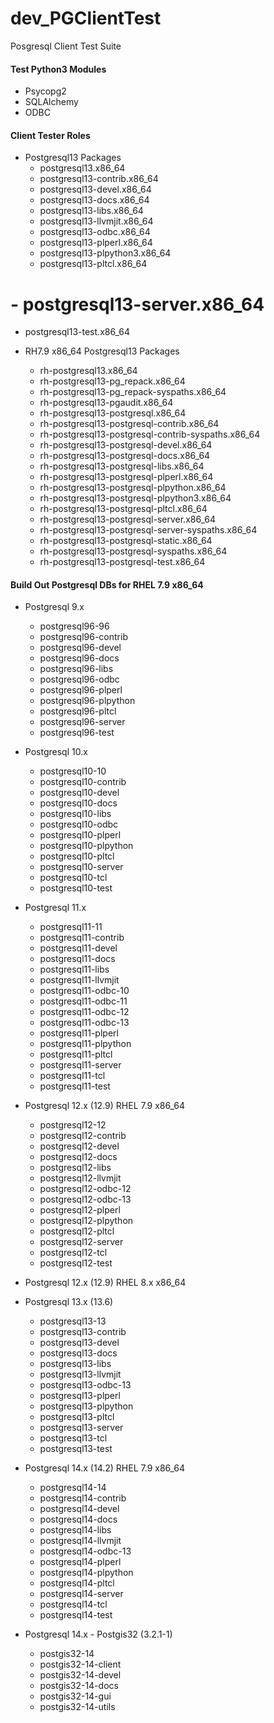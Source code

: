 # dev_PGClientTest
Posgresql Client Test Suite

#### Test Python3 Modules
- Psycopg2
- SQLAlchemy
- ODBC

#### Client Tester Roles
- Postgresql13 Packages
  - postgresql13.x86_64
  - postgresql13-contrib.x86_64
  - postgresql13-devel.x86_64
  - postgresql13-docs.x86_64
  - postgresql13-libs.x86_64
  - postgresql13-llvmjit.x86_64
  - postgresql13-odbc.x86_64
  - postgresql13-plperl.x86_64
  - postgresql13-plpython3.x86_64
  - postgresql13-pltcl.x86_64
# - postgresql13-server.x86_64
  - postgresql13-test.x86_64

- RH7.9 x86_64 Postgresql13 Packages
  - rh-postgresql13.x86_64
  - rh-postgresql13-pg_repack.x86_64
  - rh-postgresql13-pg_repack-syspaths.x86_64
  - rh-postgresql13-pgaudit.x86_64
  - rh-postgresql13-postgresql.x86_64
  - rh-postgresql13-postgresql-contrib.x86_64
  - rh-postgresql13-postgresql-contrib-syspaths.x86_64
  - rh-postgresql13-postgresql-devel.x86_64
  - rh-postgresql13-postgresql-docs.x86_64
  - rh-postgresql13-postgresql-libs.x86_64
  - rh-postgresql13-postgresql-plperl.x86_64
  - rh-postgresql13-postgresql-plpython.x86_64
  - rh-postgresql13-postgresql-plpython3.x86_64
  - rh-postgresql13-postgresql-pltcl.x86_64
  - rh-postgresql13-postgresql-server.x86_64
  - rh-postgresql13-postgresql-server-syspaths.x86_64
  - rh-postgresql13-postgresql-static.x86_64
  - rh-postgresql13-postgresql-syspaths.x86_64
  - rh-postgresql13-postgresql-test.x86_64

#### Build Out Postgresql DBs for RHEL 7.9 x86_64
- Postgresql 9.x
  - postgresql96-96
  - postgresql96-contrib
  - postgresql96-devel
  - postgresql96-docs
  - postgresql96-libs
  - postgresql96-odbc
  - postgresql96-plperl
  - postgresql96-plpython
  - postgresql96-pltcl
  - postgresql96-server
  - postgresql96-test

- Postgresql 10.x
  - postgresql10-10
  - postgresql10-contrib
  - postgresql10-devel
  - postgresql10-docs
  - postgresql10-libs
  - postgresql10-odbc
  - postgresql10-plperl
  - postgresql10-plpython
  - postgresql10-pltcl
  - postgresql10-server
  - postgresql10-tcl
  - postgresql10-test

- Postgresql 11.x
  - postgresql11-11
  - postgresql11-contrib
  - postgresql11-devel
  - postgresql11-docs
  - postgresql11-libs
  - postgresql11-llvmjit
  - postgresql11-odbc-10
  - postgresql11-odbc-11
  - postgresql11-odbc-12
  - postgresql11-odbc-13
  - postgresql11-plperl
  - postgresql11-plpython
  - postgresql11-pltcl
  - postgresql11-server
  - postgresql11-tcl
  - postgresql11-test

- Postgresql 12.x (12.9) RHEL 7.9 x86_64
  - postgresql12-12
  - postgresql12-contrib
  - postgresql12-devel
  - postgresql12-docs
  - postgresql12-libs
  - postgresql12-llvmjit
  - postgresql12-odbc-12
  - postgresql12-odbc-13
  - postgresql12-plperl
  - postgresql12-plpython
  - postgresql12-pltcl
  - postgresql12-server
  - postgresql12-tcl
  - postgresql12-test

- Postgresql 12.x (12.9) RHEL 8.x x86_64

- Postgresql 13.x (13.6)
  - postgresql13-13
  - postgresql13-contrib
  - postgresql13-devel
  - postgresql13-docs
  - postgresql13-libs
  - postgresql13-llvmjit
  - postgresql13-odbc-13
  - postgresql13-plperl
  - postgresql13-plpython
  - postgresql13-pltcl
  - postgresql13-server
  - postgresql13-tcl
  - postgresql13-test

- Postgresql 14.x (14.2) RHEL 7.9 x86_64
  - postgresql14-14
  - postgresql14-contrib
  - postgresql14-devel
  - postgresql14-docs
  - postgresql14-libs
  - postgresql14-llvmjit
  - postgresql14-odbc-13
  - postgresql14-plperl
  - postgresql14-plpython
  - postgresql14-pltcl
  - postgresql14-server
  - postgresql14-tcl
  - postgresql14-test

- Postgresql 14.x - Postgis32 (3.2.1-1)
  - postgis32-14
  - postgis32-14-client
  - postgis32-14-devel
  - postgis32-14-docs
  - postgis32-14-gui
  - postgis32-14-utils
